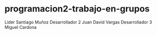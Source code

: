 # programacion2-trabajo-en-grupos
Lider Santiago Muñoz
Desarrollador 2 Juan David Vargas
Desarrollador 3 Miguel Cardona
